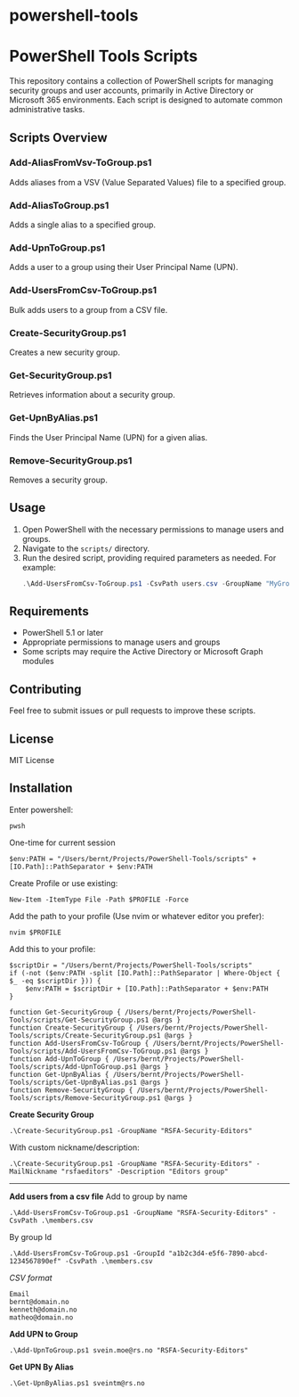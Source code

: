# powershell-tools
# PowerShell Tools Scripts

This repository contains a collection of PowerShell scripts for managing security groups and user accounts, primarily in Active Directory or Microsoft 365 environments. Each script is designed to automate common administrative tasks.

## Scripts Overview

### Add-AliasFromVsv-ToGroup.ps1
Adds aliases from a VSV (Value Separated Values) file to a specified group.

### Add-AliasToGroup.ps1
Adds a single alias to a specified group.

### Add-UpnToGroup.ps1
Adds a user to a group using their User Principal Name (UPN).

### Add-UsersFromCsv-ToGroup.ps1
Bulk adds users to a group from a CSV file.

### Create-SecurityGroup.ps1
Creates a new security group.

### Get-SecurityGroup.ps1
Retrieves information about a security group.

### Get-UpnByAlias.ps1
Finds the User Principal Name (UPN) for a given alias.

### Remove-SecurityGroup.ps1
Removes a security group.

## Usage

1. Open PowerShell with the necessary permissions to manage users and groups.
2. Navigate to the `scripts/` directory.
3. Run the desired script, providing required parameters as needed. For example:
    ```powershell
    .\Add-UsersFromCsv-ToGroup.ps1 -CsvPath users.csv -GroupName "MyGroup"
    ```

## Requirements
- PowerShell 5.1 or later
- Appropriate permissions to manage users and groups
- Some scripts may require the Active Directory or Microsoft Graph modules

## Contributing
Feel free to submit issues or pull requests to improve these scripts.

## License
MIT License
## Installation

Enter powershell:
```
pwsh
```

One-time for current session
```
$env:PATH = "/Users/bernt/Projects/PowerShell-Tools/scripts" + [IO.Path]::PathSeparator + $env:PATH
```
Create Profile or use existing:
```
New-Item -ItemType File -Path $PROFILE -Force
```

Add the path to your profile (Use nvim or whatever editor you prefer):
```
nvim $PROFILE
```
Add this to your profile:
```
$scriptDir = "/Users/bernt/Projects/PowerShell-Tools/scripts"
if (-not ($env:PATH -split [IO.Path]::PathSeparator | Where-Object { $_ -eq $scriptDir })) {
    $env:PATH = $scriptDir + [IO.Path]::PathSeparator + $env:PATH
}

function Get-SecurityGroup { /Users/bernt/Projects/PowerShell-Tools/scripts/Get-SecurityGroup.ps1 @args }
function Create-SecurityGroup { /Users/bernt/Projects/PowerShell-Tools/scripts/Create-SecurityGroup.ps1 @args }
function Add-UsersFromCsv-ToGroup { /Users/bernt/Projects/PowerShell-Tools/scripts/Add-UsersFromCsv-ToGroup.ps1 @args }
function Add-UpnToGroup { /Users/bernt/Projects/PowerShell-Tools/scripts/Add-UpnToGroup.ps1 @args }
function Get-UpnByAlias { /Users/bernt/Projects/PowerShell-Tools/scripts/Get-UpnByAlias.ps1 @args }
function Remove-SecurityGroup { /Users/bernt/Projects/PowerShell-Tools/scripts/Remove-SecurityGroup.ps1 @args }
```

**Create Security Group** 
```
.\Create-SecurityGroup.ps1 -GroupName "RSFA-Security-Editors"
```

With custom nickname/description:
```
.\Create-SecurityGroup.ps1 -GroupName "RSFA-Security-Editors" -MailNickname "rsfaeditors" -Description "Editors group"
```
---
**Add users from a csv file**
Add to group by name
```
.\Add-UsersFromCsv-ToGroup.ps1 -GroupName "RSFA-Security-Editors" -CsvPath .\members.csv
```
By group Id
```
.\Add-UsersFromCsv-ToGroup.ps1 -GroupId "a1b2c3d4-e5f6-7890-abcd-1234567890ef" -CsvPath .\members.csv
```

*CSV format*
```
Email
bernt@domain.no
kenneth@domain.no
matheo@domain.no
```

**Add UPN to Group**
```
.\Add-UpnToGroup.ps1 svein.moe@rs.no "RSFA-Security-Editors"
```

**Get UPN By Alias**
```
.\Get-UpnByAlias.ps1 sveintm@rs.no
```
